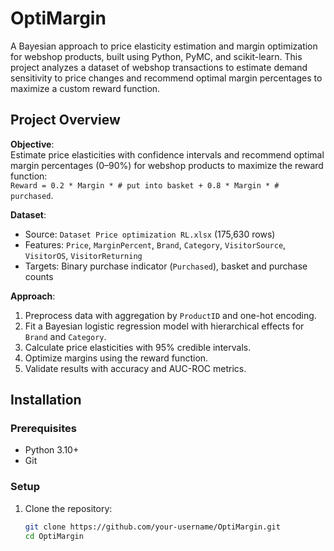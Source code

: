 # OptiMargin

A Bayesian approach to price elasticity estimation and margin optimization for webshop products, built using Python, PyMC, and scikit-learn. This project analyzes a dataset of webshop transactions to estimate demand sensitivity to price changes and recommend optimal margin percentages to maximize a custom reward function.

## Project Overview

**Objective**:  
Estimate price elasticities with confidence intervals and recommend optimal margin percentages (0–90%) for webshop products to maximize the reward function:  
`Reward = 0.2 * Margin * # put into basket + 0.8 * Margin * # purchased`.

**Dataset**:  
- Source: `Dataset Price optimization RL.xlsx` (175,630 rows)
- Features: `Price`, `MarginPercent`, `Brand`, `Category`, `VisitorSource`, `VisitorOS`, `VisitorReturning`
- Targets: Binary purchase indicator (`Purchased`), basket and purchase counts

**Approach**:  
1. Preprocess data with aggregation by `ProductID` and one-hot encoding.
2. Fit a Bayesian logistic regression model with hierarchical effects for `Brand` and `Category`.
3. Calculate price elasticities with 95% credible intervals.
4. Optimize margins using the reward function.
5. Validate results with accuracy and AUC-ROC metrics.

## Installation

### Prerequisites
- Python 3.10+
- Git

### Setup
1. Clone the repository:
   ```bash
   git clone https://github.com/your-username/OptiMargin.git
   cd OptiMargin
